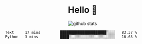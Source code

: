 <h1 align="center">Hello 👋 </h3>

<p align="center">
  <img src="https://github-readme-stats.vercel.app/api?username=syeehyn&hide=stars,prs,issues,contribs&count_private=true&hide_title=true" alt="github stats" />
</p>

<!--START_SECTION:waka-->
```text
Text     17 mins         █████████████████████░░░░   83.37 % 
Python   3 mins          ████░░░░░░░░░░░░░░░░░░░░░   16.63 % 
```
<!--END_SECTION:waka-->
